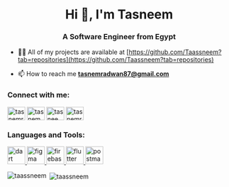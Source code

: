 <h1 align="center">Hi 👋, I'm Tasneem</h1>
<h3 align="center">A Software Engineer from Egypt</h3>

- 👨‍💻 All of my projects are available at [https://github.com/Taassneem?tab=repositories](https://github.com/Taassneem?tab=repositories)

- 📫 How to reach me **tasnemradwan87@gmail.com**

<h3 align="left">Connect with me:</h3>
<p align="left">
<a href="https://twitter.com/tasnemradwan" target="blank"><img align="center" src="https://raw.githubusercontent.com/rahuldkjain/github-profile-readme-generator/master/src/images/icons/Social/twitter.svg" alt="tasnemradwan" height="30" width="40" /></a>
<a href="https://linkedin.com/in/tasnem radwan" target="blank"><img align="center" src="https://raw.githubusercontent.com/rahuldkjain/github-profile-readme-generator/master/src/images/icons/Social/linked-in-alt.svg" alt="tasnem radwan" height="30" width="40" /></a>
<a href="https://fb.com/tasneem radwan" target="blank"><img align="center" src="https://raw.githubusercontent.com/rahuldkjain/github-profile-readme-generator/master/src/images/icons/Social/facebook.svg" alt="tasneem radwan" height="30" width="40" /></a>
<a href="https://instagram.com/tasnemradwan" target="blank"><img align="center" src="https://raw.githubusercontent.com/rahuldkjain/github-profile-readme-generator/master/src/images/icons/Social/instagram.svg" alt="tasnemradwan" height="30" width="40" /></a>
</p>

<h3 align="left">Languages and Tools:</h3>
<p align="left"> <a href="https://dart.dev" target="_blank" rel="noreferrer"> <img src="https://www.vectorlogo.zone/logos/dartlang/dartlang-icon.svg" alt="dart" width="40" height="40"/> </a> <a href="https://www.figma.com/" target="_blank" rel="noreferrer"> <img src="https://www.vectorlogo.zone/logos/figma/figma-icon.svg" alt="figma" width="40" height="40"/> </a> <a href="https://firebase.google.com/" target="_blank" rel="noreferrer"> <img src="https://www.vectorlogo.zone/logos/firebase/firebase-icon.svg" alt="firebase" width="40" height="40"/> </a> <a href="https://flutter.dev" target="_blank" rel="noreferrer"> <img src="https://www.vectorlogo.zone/logos/flutterio/flutterio-icon.svg" alt="flutter" width="40" height="40"/> </a> <a href="https://postman.com" target="_blank" rel="noreferrer"> <img src="https://www.vectorlogo.zone/logos/getpostman/getpostman-icon.svg" alt="postman" width="40" height="40"/> </a> </p>

<p><img align="left" src="https://github-readme-stats.vercel.app/api/top-langs?username=taassneem&show_icons=true&locale=en&layout=compact" alt="taassneem" /></p>

<p>&nbsp;<img align="center" src="https://github-readme-stats.vercel.app/api?username=taassneem&show_icons=true&locale=en" alt="taassneem" /></p>
